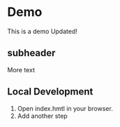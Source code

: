 # Demo

This is a demo Updated!

## subheader

More text

## Local Development

1. Open index.hmtl in your browser.
2. Add another step